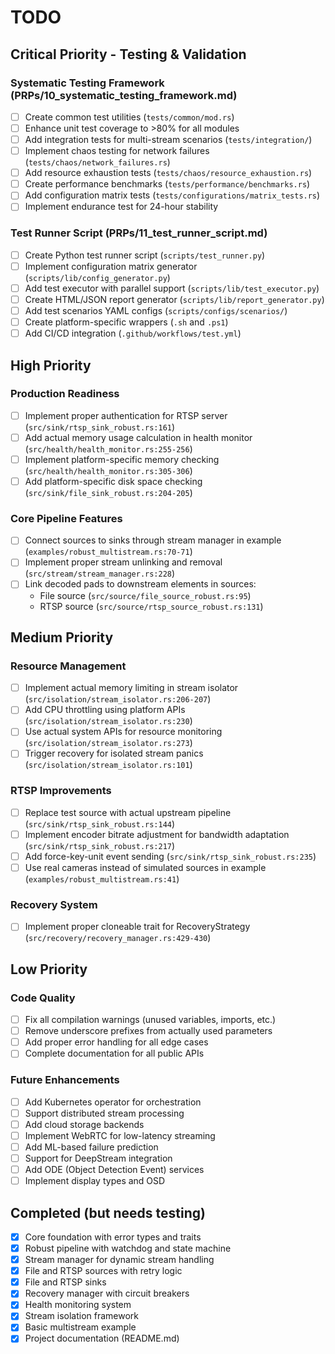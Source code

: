 # TODO

## Critical Priority - Testing & Validation

### Systematic Testing Framework (PRPs/10_systematic_testing_framework.md)
- [ ] Create common test utilities (`tests/common/mod.rs`)
- [ ] Enhance unit test coverage to >80% for all modules
- [ ] Add integration tests for multi-stream scenarios (`tests/integration/`)
- [ ] Implement chaos testing for network failures (`tests/chaos/network_failures.rs`)
- [ ] Add resource exhaustion tests (`tests/chaos/resource_exhaustion.rs`)
- [ ] Create performance benchmarks (`tests/performance/benchmarks.rs`)
- [ ] Add configuration matrix tests (`tests/configurations/matrix_tests.rs`)
- [ ] Implement endurance test for 24-hour stability

### Test Runner Script (PRPs/11_test_runner_script.md)
- [ ] Create Python test runner script (`scripts/test_runner.py`)
- [ ] Implement configuration matrix generator (`scripts/lib/config_generator.py`)
- [ ] Add test executor with parallel support (`scripts/lib/test_executor.py`)
- [ ] Create HTML/JSON report generator (`scripts/lib/report_generator.py`)
- [ ] Add test scenarios YAML configs (`scripts/configs/scenarios/`)
- [ ] Create platform-specific wrappers (`.sh` and `.ps1`)
- [ ] Add CI/CD integration (`.github/workflows/test.yml`)

## High Priority

### Production Readiness
- [ ] Implement proper authentication for RTSP server (`src/sink/rtsp_sink_robust.rs:161`)
- [ ] Add actual memory usage calculation in health monitor (`src/health/health_monitor.rs:255-256`)
- [ ] Implement platform-specific memory checking (`src/health/health_monitor.rs:305-306`)
- [ ] Add platform-specific disk space checking (`src/sink/file_sink_robust.rs:204-205`)

### Core Pipeline Features
- [ ] Connect sources to sinks through stream manager in example (`examples/robust_multistream.rs:70-71`)
- [ ] Implement proper stream unlinking and removal (`src/stream/stream_manager.rs:228`)
- [ ] Link decoded pads to downstream elements in sources:
  - File source (`src/source/file_source_robust.rs:95`)
  - RTSP source (`src/source/rtsp_source_robust.rs:131`)

## Medium Priority

### Resource Management
- [ ] Implement actual memory limiting in stream isolator (`src/isolation/stream_isolator.rs:206-207`)
- [ ] Add CPU throttling using platform APIs (`src/isolation/stream_isolator.rs:230`)
- [ ] Use actual system APIs for resource monitoring (`src/isolation/stream_isolator.rs:273`)
- [ ] Trigger recovery for isolated stream panics (`src/isolation/stream_isolator.rs:101`)

### RTSP Improvements
- [ ] Replace test source with actual upstream pipeline (`src/sink/rtsp_sink_robust.rs:144`)
- [ ] Implement encoder bitrate adjustment for bandwidth adaptation (`src/sink/rtsp_sink_robust.rs:217`)
- [ ] Add force-key-unit event sending (`src/sink/rtsp_sink_robust.rs:235`)
- [ ] Use real cameras instead of simulated sources in example (`examples/robust_multistream.rs:41`)

### Recovery System
- [ ] Implement proper cloneable trait for RecoveryStrategy (`src/recovery/recovery_manager.rs:429-430`)

## Low Priority

### Code Quality
- [ ] Fix all compilation warnings (unused variables, imports, etc.)
- [ ] Remove underscore prefixes from actually used parameters
- [ ] Add proper error handling for all edge cases
- [ ] Complete documentation for all public APIs

### Future Enhancements
- [ ] Add Kubernetes operator for orchestration
- [ ] Support distributed stream processing
- [ ] Add cloud storage backends
- [ ] Implement WebRTC for low-latency streaming
- [ ] Add ML-based failure prediction
- [ ] Support for DeepStream integration
- [ ] Add ODE (Object Detection Event) services
- [ ] Implement display types and OSD

## Completed (but needs testing)

- [x] Core foundation with error types and traits
- [x] Robust pipeline with watchdog and state machine
- [x] Stream manager for dynamic stream handling
- [x] File and RTSP sources with retry logic
- [x] File and RTSP sinks
- [x] Recovery manager with circuit breakers
- [x] Health monitoring system
- [x] Stream isolation framework
- [x] Basic multistream example
- [x] Project documentation (README.md)
